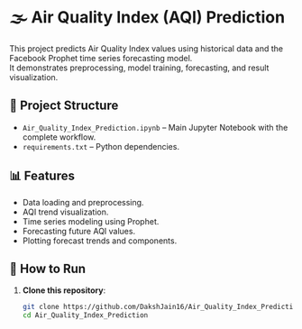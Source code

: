 # 🌫️ Air Quality Index (AQI) Prediction

This project predicts Air Quality Index values using historical data and the Facebook Prophet time series forecasting model.  
It demonstrates preprocessing, model training, forecasting, and result visualization.

## 📂 Project Structure
- `Air_Quality_Index_Prediction.ipynb` – Main Jupyter Notebook with the complete workflow.
- `requirements.txt` – Python dependencies.

## 📊 Features
- Data loading and preprocessing.
- AQI trend visualization.
- Time series modeling using Prophet.
- Forecasting future AQI values.
- Plotting forecast trends and components.

## 🚀 How to Run
1. **Clone this repository**:
   ```bash
   git clone https://github.com/DakshJain16/Air_Quality_Index_Prediction.git
   cd Air_Quality_Index_Prediction
